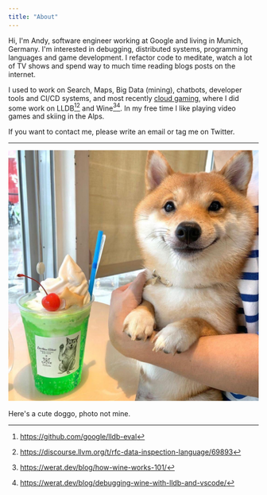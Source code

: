```yaml
---
title: "About"
---
```


Hi, I'm Andy, software engineer working at Google and living in Munich, Germany. I'm interested in debugging, distributed systems, programming languages and game development. I refactor code to meditate, watch a lot of TV shows and spend way to much time reading blogs posts on the internet.

I used to work on Search, Maps, Big Data (mining), chatbots, developer tools and CI/CD systems, and most recently [cloud gaming](https://en.wikipedia.org/wiki/Google_Stadia), where I did some work on LLDB[^1][^2] and Wine[^3][^4]. In my free time I like playing video games and skiing in the Alps.

If you want to contact me, please write an email or tag me on Twitter.

---

![cute-doggo](cute-doggo.jpg "350px")

Here's a cute doggo, photo not mine.

[^1]: <https://github.com/google/lldb-eval>
[^2]: <https://discourse.llvm.org/t/rfc-data-inspection-language/69893>
[^3]: <https://werat.dev/blog/how-wine-works-101/>
[^4]: <https://werat.dev/blog/debugging-wine-with-lldb-and-vscode/>
